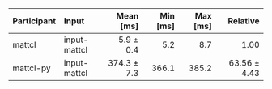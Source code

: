 | Participant | Input | Mean [ms] | Min [ms] | Max [ms] | Relative |
|:---|:---|---:|---:|---:|---:|
| mattcl | input-mattcl | 5.9 ± 0.4 | 5.2 | 8.7 | 1.00 |
| mattcl-py | input-mattcl | 374.3 ± 7.3 | 366.1 | 385.2 | 63.56 ± 4.43 |

